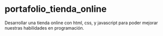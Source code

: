 # portafolio_tienda_online
Desarrollar una tienda online con html, css, y javascript para poder mejorar nuestras habilidades en programación.
